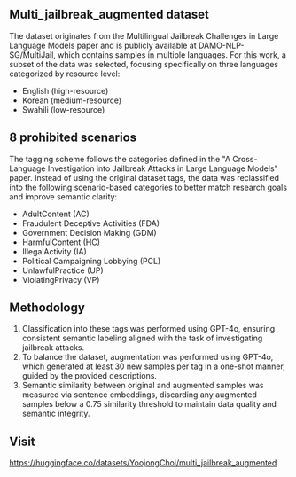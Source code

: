 ## Multi_jailbreak_augmented dataset
The dataset originates from the Multilingual Jailbreak Challenges in Large Language Models paper and is publicly available at DAMO-NLP-SG/MultiJail, which contains samples in multiple languages. For this work, a subset of the data was selected, focusing specifically on three languages categorized by resource level:
- English (high-resource)
- Korean (medium-resource)
- Swahili (low-resource)

## 8 prohibited scenarios
The tagging scheme follows the categories defined in the "A Cross-Language Investigation into Jailbreak Attacks in Large Language Models" paper. Instead of using the original dataset tags, the data was reclassified into the following scenario-based categories to better match research goals and improve semantic clarity:
- AdultContent (AC)
- Fraudulent Deceptive Activities (FDA)
- Government Decision Making (GDM)
- HarmfulContent (HC)
- IllegalActivity (IA)
- Political Campaigning Lobbying (PCL)
- UnlawfulPractice (UP)
- ViolatingPrivacy (VP)

## Methodology
1. Classification into these tags was performed using GPT-4o, ensuring consistent semantic labeling aligned with the task of investigating jailbreak attacks.
2. To balance the dataset, augmentation was performed using GPT-4o, which generated at least 30 new samples per tag in a one-shot manner, guided by the provided descriptions.
3. Semantic similarity between original and augmented samples was measured via sentence embeddings, discarding any augmented samples below a 0.75 similarity threshold to maintain data quality and semantic integrity.

## Visit
https://huggingface.co/datasets/YoojongChoi/multi_jailbreak_augmented
